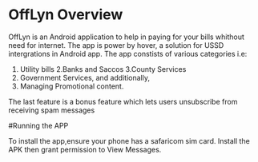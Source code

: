 # OffLyn Overview
OffLyn is an Android application to help in paying for your bills whithout need for internet. The app is power by hover, a solution for 
USSD intergrations in Android app.  The app constists of various categories i.e:

1. Utility bills
2.Banks and Saccos
3.County Services 
4. Government Services,  and additionally,
5. Managing Promotional content.

The last feature is a bonus feature which lets users unsubscribe from receiving spam messages 

#Running the APP

To install the app,ensure your phone has a safaricom sim card.
Install the APK then grant permission to View Messages.
